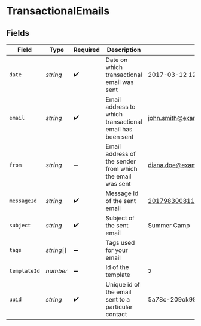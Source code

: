 # TransactionalEmails


## Fields

| Field                                                     | Type                                                      | Required                                                  | Description                                               | Example                                                   |
| --------------------------------------------------------- | --------------------------------------------------------- | --------------------------------------------------------- | --------------------------------------------------------- | --------------------------------------------------------- |
| `date`                                                    | *string*                                                  | :heavy_check_mark:                                        | Date on which transactional email was sent                | 2017-03-12 12:30:00 +0000 UTC                             |
| `email`                                                   | *string*                                                  | :heavy_check_mark:                                        | Email address to which transactional email has been sent  | john.smith@example.com                                    |
| `from`                                                    | *string*                                                  | :heavy_minus_sign:                                        | Email address of the sender from which the email was sent | diana.doe@example.com                                     |
| `messageId`                                               | *string*                                                  | :heavy_check_mark:                                        | Message Id of the sent email                              | <201798300811.5700093@relay.domain.com>                   |
| `subject`                                                 | *string*                                                  | :heavy_check_mark:                                        | Subject of the sent email                                 | Summer Camp                                               |
| `tags`                                                    | *string*[]                                                | :heavy_minus_sign:                                        | Tags used for your email                                  |                                                           |
| `templateId`                                              | *number*                                                  | :heavy_minus_sign:                                        | Id of the template                                        | 2                                                         |
| `uuid`                                                    | *string*                                                  | :heavy_check_mark:                                        | Unique id of the email sent to a particular contact       | 5a78c-209ok98262910-s99a341                               |